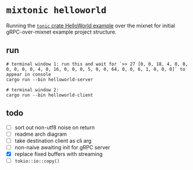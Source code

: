 # `mixtonic helloworld`

Running the [`tonic` crate HelloWorld example](https://github.com/hyperium/tonic/blob/master/examples/helloworld-tutorial.md) over the mixnet for initial gRPC-over-mixnet example project structure. 

## run
```
# terminal window 1: run this and wait for `>> 27 [0, 0, 18, 4, 0, 0, 0, 0, 0, 0, 4, 0, 16, 0, 0, 0, 5, 0, 0, 64, 0, 0, 6, 1, 0, 0, 0]` to appear in console 
cargo run --bin helloworld-server

# terminal window 2: 
cargo run --bin helloworld-client
```

## todo
- [ ] sort out non-utf8 noise on return 
- [ ] readme arch diagram
- [ ] take destination client as cli arg
- [ ] non-naive awaiting init for gRPC server 
- [x] replace fixed buffers with streaming
- [ ] `tokio::io::copy()`
